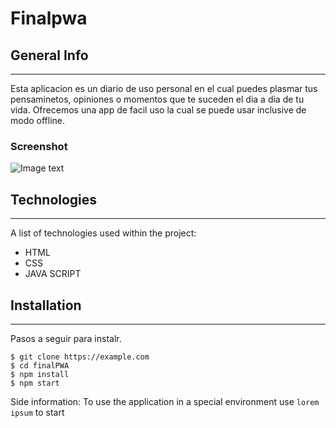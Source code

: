 # Finalpwa
## General Info
***
Esta aplicacion es un diario de uso personal en el cual puedes plasmar tus pensaminetos, opiniones o momentos que te suceden el dia a dia de tu vida. Ofrecemos una app de facil uso la cual se puede usar inclusive de modo offline.
### Screenshot
![Image text](Descargas/DiarioPer.png)

## Technologies
***
A list of technologies used within the project:
* HTML
* CSS
* JAVA SCRIPT

## Installation
***
Pasos a seguir para instalr. 
```
$ git clone https://example.com
$ cd finalPWA
$ npm install
$ npm start
```
Side information: To use the application in a special environment use ```lorem ipsum``` to start
